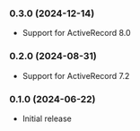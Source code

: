 ### 0.3.0 (2024-12-14)
* Support for ActiveRecord 8.0

### 0.2.0 (2024-08-31)
* Support for ActiveRecord 7.2

### 0.1.0 (2024-06-22)
* Initial release
